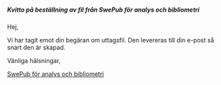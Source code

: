 ##### Kvitto på beställning av fil från SwePub för analys och bibliometri

Hej,

Vi har tagit emot din begäran om uttagsfil. Den levereras till din e-post så snart den är skapad. 

Vänliga hälsningar,

[SwePub för analys och bibliometri](http://spf.libris.kb.se/bibliometriker)




